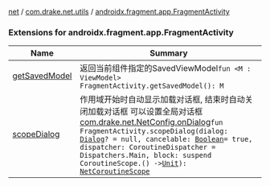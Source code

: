 [net](../../index.md) / [com.drake.net.utils](../index.md) / [androidx.fragment.app.FragmentActivity](./index.md)

### Extensions for androidx.fragment.app.FragmentActivity

| Name | Summary |
|---|---|
| [getSavedModel](get-saved-model.md) | 返回当前组件指定的SavedViewModel`fun <M : ViewModel> FragmentActivity.getSavedModel(): M` |
| [scopeDialog](scope-dialog.md) | 作用域开始时自动显示加载对话框, 结束时自动关闭加载对话框 可以设置全局对话框 [com.drake.net.NetConfig.onDialog](../../com.drake.net/-net-config/on-dialog.md)`fun FragmentActivity.scopeDialog(dialog: `[`Dialog`](https://developer.android.com/reference/android/app/Dialog.html)`? = null, cancelable: `[`Boolean`](https://kotlinlang.org/api/latest/jvm/stdlib/kotlin/-boolean/index.html)` = true, dispatcher: CoroutineDispatcher = Dispatchers.Main, block: suspend CoroutineScope.() -> `[`Unit`](https://kotlinlang.org/api/latest/jvm/stdlib/kotlin/-unit/index.html)`): `[`NetCoroutineScope`](../../com.drake.net.scope/-net-coroutine-scope/index.md) |
